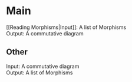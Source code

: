 # Main
[[Reading Morphisms|Input]]: A list of Morphisms       
Output: A commutative diagram

## Other
Input: A commutative diagram     
Output: A list of Morphisms 